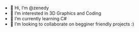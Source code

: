 - 👋 Hi, I’m @zenedy
- 👀 I’m interested in 3D Graphics and Coding
- 🌱 I’m currently learning C#
- 💞️ I’m looking to collaborate on begginer friendly projects :)

<!---
zenedy/zenedy is a ✨ special ✨ repository because its `README.md` (this file) appears on your GitHub profile.
You can click the Preview link to take a look at your changes.
--->

